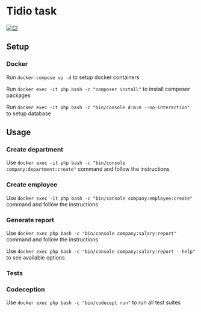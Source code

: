 # Tidio task
[![CI](https://github.com/Kowol/tidio-task/actions/workflows/ci.yml/badge.svg?branch=master)](https://github.com/Kowol/tidio-task/actions/workflows/ci.yml)

## Setup

### Docker
Run `docker-compose up -d` to setup docker containers

Run `docker exec -it php bash -c "composer install"` to install composer packages

Run `docker exec -it php bash -c "bin/console d:m:m --no-interaction"` to setup database

## Usage

### Create department
Use `docker exec -it php bash -c "bin/console company:department:create"` command and follow the instructions

### Create employee
Use `docker exec -it php bash -c "bin/console company:employee:create"` command and follow the instructions

### Generate report
Use `docker exec php bash -c "bin/console company:salary:report"` command and follow the instructions

Use `docker exec php bash -c "bin/console company:salary:report --help"` to see available options

### Tests
### Codeception
Use `docker exec php bash -c "bin/codecept run"` to run all test suites
